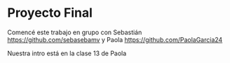 # Proyecto Final

Comencé este trabajo en grupo con Sebastián <https://github.com/sebasebamv> y Paola <https://github.com/PaolaGarcia24>

Nuestra intro está en la clase 13 de Paola
